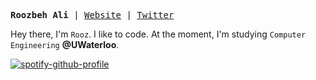 <p>
<pre>
<strong>Roozbeh Ali</strong> | <a href="https://roozbehali.com/" target="_blank">Website</a> | <a href="https://twitter.com/_roozbehali" target="_blank">Twitter</a>
</pre>
</p>


<div>
  
  Hey there, I'm `Rooz`. I like to code. At the moment, I'm studying `Computer Engineering` __@UWaterloo__.
</div>

[![spotify-github-profile](https://spotify-github-profile.vercel.app/api/view?uid=vtuzyimbs6xxl75x73yo2tom2&cover_image=true&theme=natemoo-re&show_offline=false&background_color=000000&interchange=false&bar_color=e08300&bar_color_cover=false)](https://open.spotify.com/user/vtuzyimbs6xxl75x73yo2tom2)
